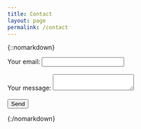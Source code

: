```yaml
---
title: Contact
layout: page
permalink: /contact
---
```


{::nomarkdown}
<form
  action="https://formspree.io/f/xnngzwqo"
  method="POST"
>
  <label>
    Your email:
    <input type="email" name="email"><br><br>
  </label>
  <label>
    Your message:
    <textarea name="message"></textarea><br><br>
  </label>
  <!-- your other form fields go here -->
  <button type="submit">Send</button>
</form>
{:/nomarkdown}
